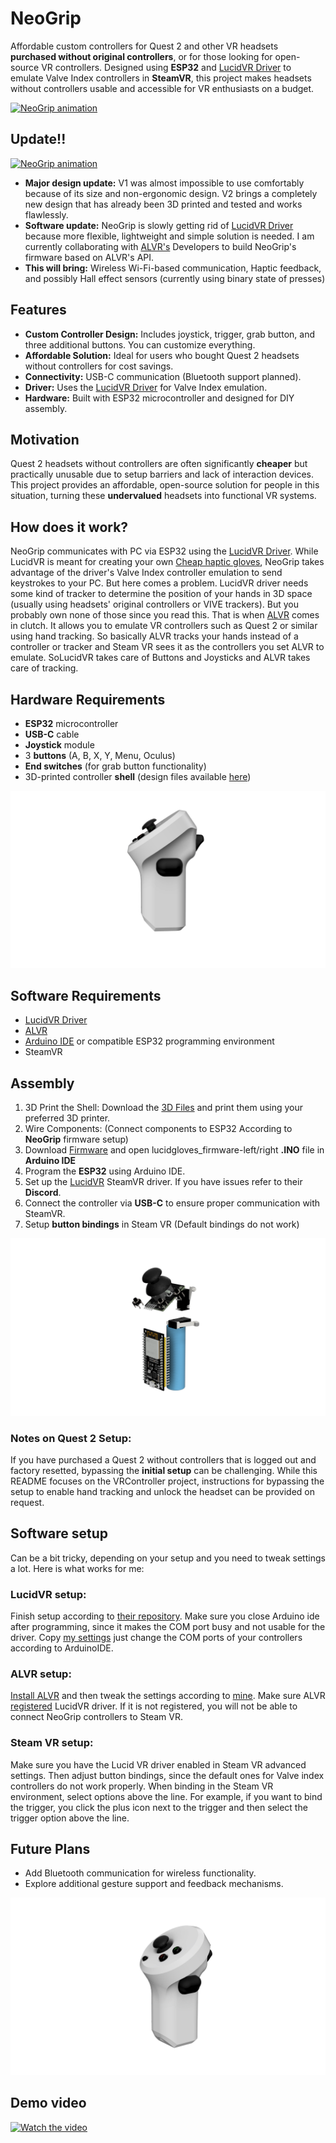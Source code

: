 # NeoGrip
Affordable custom controllers for Quest 2 and other VR headsets **purchased without original controllers**, or for those looking for open-source VR controllers. Designed using **ESP32** and [LucidVR Driver](https://github.com/LucidVR/opengloves-driver "LucidVR Driver") to emulate Valve Index controllers in **SteamVR**, this project makes headsets without controllers usable and accessible for VR enthusiasts on a budget.

[![NeoGrip animation](https://github.com/AthemiS13/NeoGrip/blob/main/Assets/animation.gif "NeoGrip animation")](https://github.com/AthemiS13/NeoGrip/blob/main/Assets/animation.gif "NeoGrip animation")

## Update!!
[![NeoGrip animation](https://github.com/AthemiS13/NeoGrip/blob/main/Assets/neogripv2.gif "NeoGrip animation")](https://github.com/AthemiS13/NeoGrip/blob/main/Assets/neogripv2.gif "NeoGrip animation")

- **Major design update:** V1 was almost impossible to use comfortably because of its size and non-ergonomic design. V2 brings a completely new design that has already been 3D printed and tested and works flawlessly.
- **Software update:** NeoGrip is slowly getting rid of [LucidVR Driver](https://github.com/LucidVR/opengloves-driver "LucidVR Driver") because more flexible, lightweight and simple solution is needed. I am currently collaborating with [ALVR's](https://github.com/alvr-org/ALVR "ALVR") Developers to build NeoGrip's firmware based on ALVR's API.
- **This will bring:** Wireless Wi-Fi-based communication, Haptic feedback, and possibly Hall effect sensors (currently using binary state of presses)
  
## Features
- **Custom Controller Design:** Includes joystick, trigger, grab button, and three additional buttons. You can customize everything.
- **Affordable Solution:** Ideal for users who bought Quest 2 headsets without controllers for cost savings.
- **Connectivity:** USB-C communication (Bluetooth support planned).
- **Driver:** Uses the [LucidVR Driver](https://github.com/LucidVR/opengloves-driver "LucidVR Driver") for Valve Index emulation.
- **Hardware:** Built with ESP32 microcontroller and designed for DIY assembly.

## Motivation
Quest 2 headsets without controllers are often significantly **cheaper** but practically unusable due to setup barriers and lack of interaction devices. This project provides an affordable, open-source solution for people in this situation, turning these **undervalued** headsets into functional VR systems.

## How does it work?
NeoGrip communicates with PC via ESP32 using the [LucidVR Driver](https://github.com/LucidVR/opengloves-driver "LucidVR"). While LucidVR is meant for creating your own [Cheap haptic gloves](https://github.com/LucidVR/lucidgloves "Cheap haptic gloves"), NeoGrip takes advantage of the driver's Valve Index controller emulation to send keystrokes to your PC. But here comes a problem. LucidVR driver needs some kind of tracker to determine the position of your hands in 3D space (usually using headsets' original controllers or VIVE trackers). But you probably own none of those since you read this. That is when [ALVR](https://github.com/alvr-org/ALVR "ALVR") comes in clutch. It allows you to emulate VR controllers such as Quest 2 or similar using hand tracking. So basically ALVR tracks your hands instead of a controller or tracker and Steam VR sees it as the controllers you set ALVR to emulate.  SoLucidVR takes care of Buttons and Joysticks and ALVR takes care of tracking.

## Hardware Requirements
- **ESP32** microcontroller
- **USB-C** cable
- **Joystick** module
- 3 **buttons** (A, B, X, Y, Menu, Oculus)
- **End switches** (for grab button functionality)
- 3D-printed controller **shell** (design files available [here](https://github.com/AthemiS13/NeoGrip/tree/main/3D-Files "here"))

[![Side](https://github.com/AthemiS13/NeoGrip/blob/main/Assets/side.png "Side")](https://github.com/AthemiS13/NeoGrip/blob/main/Assets/side.png "Side")

## Software Requirements
- [LucidVR Driver](https://github.com/LucidVR/opengloves-driver "LucidVR Driver")
- [ALVR](https://github.com/alvr-org/ALVR "ALVR")
- [Arduino IDE](https://www.arduino.cc/en/software "Arduino IDE") or compatible ESP32 programming environment
- SteamVR

## Assembly
1. 3D Print the Shell: Download the [3D Files](https://github.com/AthemiS13/NeoGrip/tree/main/3D-Files "here") and print them using your preferred 3D printer.
2. Wire Components: (Connect components to ESP32 According to **NeoGrip** firmware setup)
3. Download [Firmware](https://github.com/AthemiS13/NeoGrip/tree/main/VR-Firmware "Firmware") and open lucidgloves_firmware-left/right **.INO** file in **Arduino IDE**
4. Program the **ESP32** using Arduino IDE.
5. Set up the [LucidVR](https://github.com/LucidVR/opengloves-driver "LucidVR") SteamVR driver. If you have issues refer to their **Discord**.
6. Connect the controller via **USB-C** to ensure proper communication with SteamVR.
7. Setup **button bindings** in Steam VR (Default bindings do not work)

[![Assembly](https://github.com/AthemiS13/NeoGrip/blob/main/Assets/electro.png "Assembly")](https://github.com/AthemiS13/NeoGrip/blob/main/Assets/electro.png "Assembly")

### Notes on Quest 2 Setup:
If you have purchased a Quest 2 without controllers that is logged out and factory resetted, bypassing the **initial setup** can be challenging. While this README focuses on the VRController project, instructions for bypassing the setup to enable hand tracking and unlock the headset can be provided on request.
## Software setup
Can be a bit tricky, depending on your setup and you need to tweak settings a lot. Here is what works for me:

### LucidVR setup:
Finish setup according to [their repository](https://github.com/LucidVR/lucidgloves "their repository"). Make sure you close Arduino ide after programming, since it makes the COM port busy and not usable for the driver. Copy [my settings](https://github.com/AthemiS13/NeoGrip/tree/main/Config/LucidVR-Driver "my settings") just change the COM ports of your controllers according to ArduinoIDE.

### ALVR setup:
[Install ALVR](https://github.com/alvr-org/ALVR/wiki/Installation-guide) and then tweak the settings according to [mine](https://github.com/AthemiS13/NeoGrip/tree/main/Config/ALVR "mine"). Make sure ALVR [registered](https://github.com/AthemiS13/NeoGrip/blob/main/Config/ALVR/ALVRSETUP5.png "registered") LucidVR driver. If it is not registered, you will not be able to connect NeoGrip controllers to Steam VR.

### Steam VR setup:
Make sure you have the Lucid VR driver enabled in Steam VR advanced settings. Then adjust button bindings, since the default ones for Valve index controllers do not work properly. When binding in the Steam VR environment, select options above the line. For example, if you want to bind the trigger, you click the plus icon next to the trigger and then select the trigger option above the line.

## Future Plans
- Add Bluetooth communication for wireless functionality.
- Explore additional gesture support and feedback mechanisms.

[![basic](https://github.com/AthemiS13/NeoGrip/blob/main/Assets/basic.png "basic")](https://github.com/AthemiS13/NeoGrip/blob/main/Assets/basic.png "basic")

## Demo video
[![Watch the video](https://img.youtube.com/vi/AhS3Zu6njnE/maxresdefault.jpg)](https://youtu.be/AhS3Zu6njnE?si=yEACRPgUvw43rx8U)
